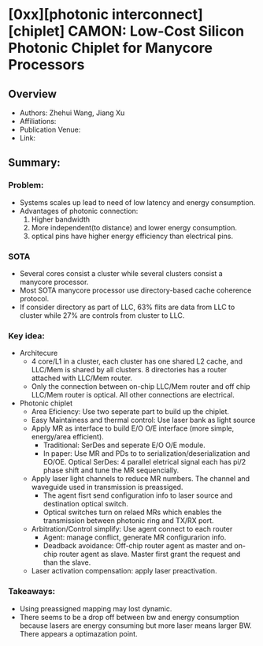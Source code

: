 # [0xx][photonic interconnect][chiplet] CAMON: Low-Cost Silicon Photonic Chiplet for Manycore Processors
## Overview
* Authors: Zhehui Wang, Jiang Xu
* Affiliations: 
* Publication Venue: 
* Link: []()
## Summary: 
### Problem:
- Systems scales up lead to need of low latency and energy consumption.
- Advantages of photonic connection: 
    1. Higher bandwidth
    2. More independent(to distance) and lower energy consumption.
    3. optical pins have higher energy efficiency than electrical pins.
### SOTA
- Several cores consist a cluster while several clusters consist a manycore processor. 
- Most SOTA manycore processor use directory-based cache coherence protocol.
- If consider directory as part of LLC, 63% flits are data from LLC to cluster while 27% are controls from cluster to LLC.

### Key idea: 
- Architecure
    - 4 core/L1 in a cluster, each cluster has one shared L2 cache, and LLC/Mem is shared by all clusters. 8 directories has a router attached with LLC/Mem router.
    - Only the connection between on-chip LLC/Mem router and off chip LLC/Mem router is optical. All other connections are electrical.
- Photonic chiplet
    - Area Eficiency: Use two seperate part to build up the chiplet. 
    - Easy Maintainess and thermal control: Use laser bank as light source
    - Apply MR as interface to build E/O O/E interface (more simple, energy/area efficient).
        - Traditional: SerDes and seperate E/O O/E module.
        - In paper: Use MR and PDs to to serialization/deserialization and EO/OE. Optical SerDes: 4 parallel eletrical signal each has pi/2 phase shift and tune the MR sequencially.
    - Apply laser light channels to reduce MR numbers. The channel and waveguide used in transmission is preassiged.
        - The agent fisrt send configuration info to laser source and destination optical switch.
        - Optical switches turn on relaed MRs which enables the transmission between photonic ring and TX/RX port.
    - Arbitration/Control simplify: Use agent connect to each router
        - Agent: manage conflict, generate MR configurarion info.
        - Deadback avoidance: Off-chip router agent as master and on-chip router agent as slave. Master first grant the request and than the slave.
    - Laser activation compensation: apply laser preactivation.

### Takeaways: 
- Using preassigned mapping may lost dynamic.
- There seems to be a drop off between bw and energy consumption because lasers are energy consuming but more laser means larger BW. There appears a optimazation point.

